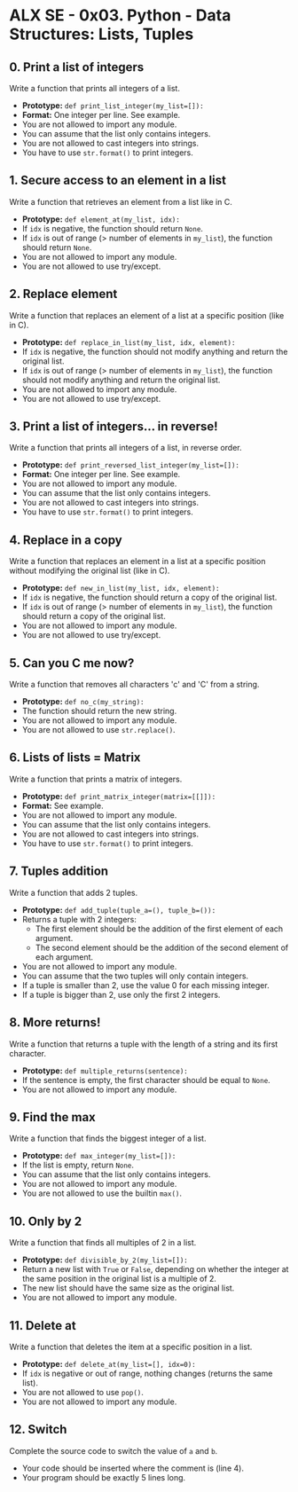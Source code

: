 # ALX SE - 0x03. Python - Data Structures: Lists, Tuples

## 0. Print a list of integers

Write a function that prints all integers of a list.

- **Prototype:** `def print_list_integer(my_list=[]):`
- **Format:** One integer per line. See example.
- You are not allowed to import any module.
- You can assume that the list only contains integers.
- You are not allowed to cast integers into strings.
- You have to use `str.format()` to print integers.

## 1. Secure access to an element in a list

Write a function that retrieves an element from a list like in C.

- **Prototype:** `def element_at(my_list, idx):`
- If `idx` is negative, the function should return `None`.
- If `idx` is out of range (> number of elements in `my_list`), the function should return `None`.
- You are not allowed to import any module.
- You are not allowed to use try/except.

## 2. Replace element

Write a function that replaces an element of a list at a specific position (like in C).

- **Prototype:** `def replace_in_list(my_list, idx, element):`
- If `idx` is negative, the function should not modify anything and return the original list.
- If `idx` is out of range (> number of elements in `my_list`), the function should not modify anything and return the original list.
- You are not allowed to import any module.
- You are not allowed to use try/except.

## 3. Print a list of integers... in reverse!

Write a function that prints all integers of a list, in reverse order.

- **Prototype:** `def print_reversed_list_integer(my_list=[]):`
- **Format:** One integer per line. See example.
- You are not allowed to import any module.
- You can assume that the list only contains integers.
- You are not allowed to cast integers into strings.
- You have to use `str.format()` to print integers.

## 4. Replace in a copy

Write a function that replaces an element in a list at a specific position without modifying the original list (like in C).

- **Prototype:** `def new_in_list(my_list, idx, element):`
- If `idx` is negative, the function should return a copy of the original list.
- If `idx` is out of range (> number of elements in `my_list`), the function should return a copy of the original list.
- You are not allowed to import any module.
- You are not allowed to use try/except.

## 5. Can you C me now?

Write a function that removes all characters 'c' and 'C' from a string.

- **Prototype:** `def no_c(my_string):`
- The function should return the new string.
- You are not allowed to import any module.
- You are not allowed to use `str.replace()`.

## 6. Lists of lists = Matrix

Write a function that prints a matrix of integers.

- **Prototype:** `def print_matrix_integer(matrix=[[]]):`
- **Format:** See example.
- You are not allowed to import any module.
- You can assume that the list only contains integers.
- You are not allowed to cast integers into strings.
- You have to use `str.format()` to print integers.

## 7. Tuples addition

Write a function that adds 2 tuples.

- **Prototype:** `def add_tuple(tuple_a=(), tuple_b=()):`
- Returns a tuple with 2 integers:
  - The first element should be the addition of the first element of each argument.
  - The second element should be the addition of the second element of each argument.
- You are not allowed to import any module.
- You can assume that the two tuples will only contain integers.
- If a tuple is smaller than 2, use the value 0 for each missing integer.
- If a tuple is bigger than 2, use only the first 2 integers.

## 8. More returns!

Write a function that returns a tuple with the length of a string and its first character.

- **Prototype:** `def multiple_returns(sentence):`
- If the sentence is empty, the first character should be equal to `None`.
- You are not allowed to import any module.

## 9. Find the max

Write a function that finds the biggest integer of a list.

- **Prototype:** `def max_integer(my_list=[]):`
- If the list is empty, return `None`.
- You can assume that the list only contains integers.
- You are not allowed to import any module.
- You are not allowed to use the builtin `max()`.

## 10. Only by 2

Write a function that finds all multiples of 2 in a list.

- **Prototype:** `def divisible_by_2(my_list=[]):`
- Return a new list with `True` or `False`, depending on whether the integer at the same position in the original list is a multiple of 2.
- The new list should have the same size as the original list.
- You are not allowed to import any module.

## 11. Delete at

Write a function that deletes the item at a specific position in a list.

- **Prototype:** `def delete_at(my_list=[], idx=0):`
- If `idx` is negative or out of range, nothing changes (returns the same list).
- You are not allowed to use `pop()`.
- You are not allowed to import any module.

## 12. Switch

Complete the source code to switch the value of `a` and `b`.

- Your code should be inserted where the comment is (line 4).
- Your program should be exactly 5 lines long.
